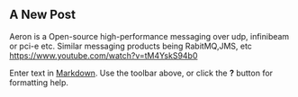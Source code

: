 ##

## A New Post
Aeron is a Open-source high-performance messaging over udp, infinibeam or pci-e etc. Similar messaging products being RabitMQ,JMS, etc
https://www.youtube.com/watch?v=tM4YskS94b0

Enter text in [Markdown](http://daringfireball.net/projects/markdown/). Use the toolbar above, or click the **?** button for formatting help.

